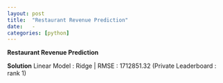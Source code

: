 ```yaml
---
layout: post
title:  "Restaurant Revenue Prediction"
date:   -
categories: [python]
---
```

**Restaurant Revenue Prediction**

**Solution**
Linear Model : Ridge | RMSE : 1712851.32 (Private Leaderboard : rank 1) 
